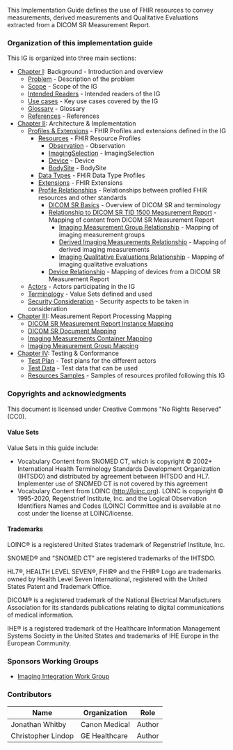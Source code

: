 This Implementation Guide defines the use of FHIR resources to convey measurements, derived measurements and  Qualitative Evaluations extracted from a DICOM SR Measurement Report.

### Organization of this implementation guide

This IG is organized into three main sections:

* [Chapter I](background.html): Background - Introduction and overview
    * [Problem](background.html#problem) - Description of the problem
    * [Scope](background.html#scope) - Scope of the IG
    * [Intended Readers](background.html#readers) - Intended readers of the IG
    * [Use cases](background.html#use-cases) - Key use cases covered by the IG
    * [Glossary](background.html#glossary) - Glossary
    * [References](background.html#references) - References
* [Chapter II](architecture.html): Architecture & Implementation
    * [Profiles & Extensions](architecture.html#profiles) - FHIR Profiles and extensions defined in the IG
      * [Resources](architecture.html#resources) - FHIR Resource Profiles
        * [Observation](architcture.html#observation) - Observation
        * [ImagingSelection](architcture.html#imagingselection) - ImagingSelection
        * [Device](architcture.html#device) - Device
        * [BodySite](architcture.html#bodysite) - BodySite
      * [Data Types](architcture.html#datatypes) - FHIR Data Type Profiles
      * [Extensions](architecture.html#extensions) - FHIR Extensions
      * [Profile Relationships](architecture.html#relationships) - Relationships between profiled FHIR resources and other standards
        * [DICOM SR Basics](architecture.html#dicom-sr) - Overview of DICOM SR and terminology
        * [Relationship to DICOM SR TID 1500 Measurement Report](architecture.html#tid-1500) - Mapping of content from DICOM SR Measurement Report
          * [Imaging Measurement Group Relationship](architecture.html#imaging-measurement-group) - Mapping of imaging measurement groups
          * [Derived Imaging Measurements Relationship](architecture.html#derived-imaging-measurement) - Mapping of derived imaging measurements
          * [Imaging Qualitative Evaluations Relationship](architecture.html#imaging-qualitative-evalutation) - Mapping of imaging qualitative evaluations
        * [Device Relationship](architecture.html#relationship-device) - Mapping of devices from a DICOM SR Measurement Report
    * [Actors](architecture.html#actors) - Actors participating in the IG
    * [Terminology](architecture.html#terminology) - Value Sets defined and used
    * [Security Consideration](architecture.html#sec) - Security aspects to be taken in consideration
* [Chapter III](mapping.html): Measurement Report Processing Mapping
    * [DICOM SR Measurement Report Instance Mapping](mapping.html#sr_instance)
    * [DICOM SR Document Mapping](mapping.html#sr_document)
    * [Imaging Measurements Container Mapping](mapping.html#imaging_measurements_container)
    * [Imaging Measurement Group Mapping](mapping.html#sr_iimaging_measurement_groupnstance)
* [Chapter IV](testing.html): Testing & Conformance
    * [Test Plan](testing.html#testplan) - Test plans for the different actors
    * [Test Data](testing.html#testdata) - Test data that can be used
    * [Resources Samples](testing.html#samples) - Samples of resources profiled following this IG

### Copyrights and acknowledgments

This document is licensed under Creative Commons "No Rights Reserved" (CC0).

#### Value Sets
Value Sets in this guide include:

* Vocabulary Content from SNOMED CT, which is copyright © 2002+ International Health Terminology Standards Development Organization (IHTSDO) and distributed by agreement between IHTSDO and HL7. Implementer use of SNOMED CT is not covered by this agreement
* Vocabulary Content from LOINC (http://loinc.org). LOINC is copyright © 1995-2020, Regenstrief Institute, Inc. and the Logical Observation Identifiers Names and Codes (LOINC) Committee and is available at no cost under the license at LOINC/license.

#### Trademarks
LOINC® is a registered United States trademark of Regenstrief Institute, Inc.

SNOMED® and "SNOMED CT" are registered trademarks of the IHTSDO.

HL7®, HEALTH LEVEL SEVEN®, FHIR® and the FHIR® Logo are trademarks owned by Health Level Seven International, registered with the United States Patent and Trademark Office.

DICOM® is a registered trademark of the National Electrical Manufacturers Association for its standards publications relating to digital communications of medical information.

IHE® is a registered trademark of the Healthcare Information Management Systems Society in the United States and trademarks of IHE Europe in the European Community.


### Sponsors Working Groups
* [Imaging Integration Work Group](http://www.hl7.org/Special/committees/imagemgt/index.cfm)

### Contributors

| Name        |      Organization       |  Role |
|--------------------------|-----------------------|--------------|
| Jonathan Whitby | Canon Medical | Author |
| Christopher Lindop | GE Healthcare | Author |
